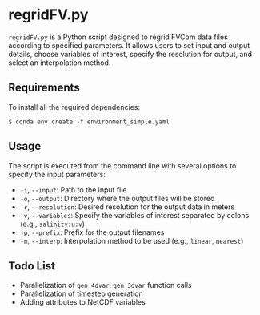 # regridFV.py

`regridFV.py` is a Python script designed to regrid FVCom data files
according to specified parameters. It allows users to set input and
output details, choose variables of interest, specify the resolution
for output, and select an interpolation method.

## Requirements

To install all the required dependencies:

```
$ conda env create -f environment_simple.yaml
```

## Usage

The script is executed from the command line with several options to specify the input parameters:

- `-i`, `--input`: Path to the input file
- `-o`, `--output`: Directory where the output files will be stored
- `-r`, `--resolution`: Desired resolution for the output data in meters
- `-v`, `--variables`: Specify the variables of interest separated by colons (e.g., `salinity:u:v`)
- `-p`, `--prefix`: Prefix for the output filenames
- `-m`, `--interp`: Interpolation method to be used (e.g., `linear`, `nearest`)

## Todo List

- Parallelization of `gen_4dvar`, `gen_3dvar` function calls
- Parallelization of timestep generation
- Adding attributes to NetCDF variables
